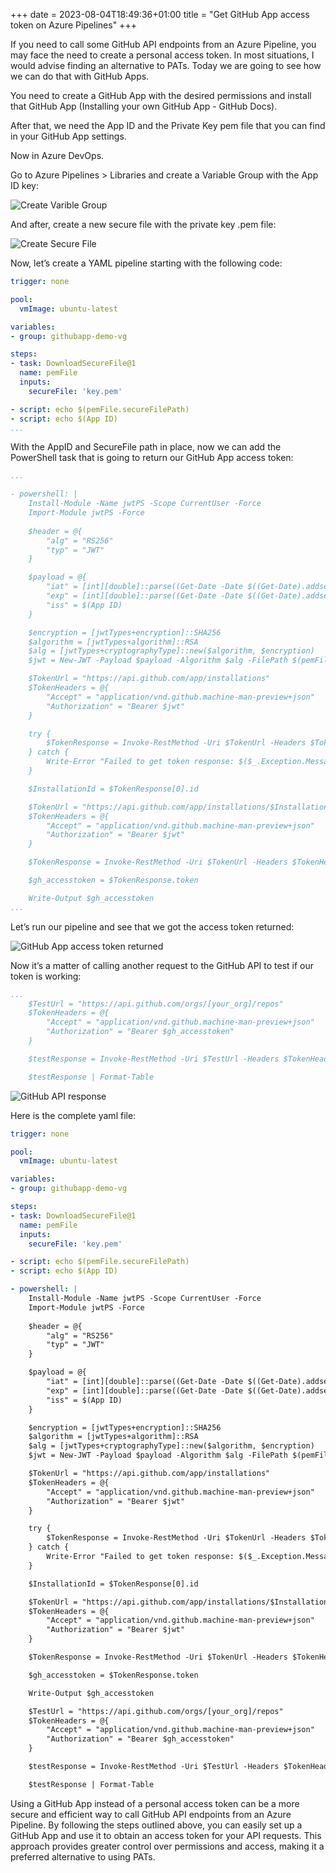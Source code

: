 +++ 
date = 2023-08-04T18:49:36+01:00
title = "Get GitHub App access token on Azure Pipelines"
+++

If you need to call some GitHub API endpoints from an Azure Pipeline, you may face the need to create a personal access token. In most situations, I would advise finding an alternative to PATs. Today we are going to see how we can do that with GitHub Apps.

You need to create a GitHub App with the desired permissions and install that GitHub App (Installing your own GitHub App - GitHub Docs).

After that, we need the App ID and the Private Key pem file that you can find in your GitHub App settings.

Now in Azure DevOps.

Go to Azure Pipelines > Libraries and create a Variable Group with the App ID key:

![Create Varible Group](/img/2023-08-04-github-app-access-token-azure-pipelines/create-vg.png)

And after, create a new secure file with the private key .pem file:

![Create Secure File](/img/2023-08-04-github-app-access-token-azure-pipelines/create-sf.png)

Now, let’s create a YAML pipeline starting with the following code:

```yaml
trigger: none

pool:
  vmImage: ubuntu-latest

variables:
- group: githubapp-demo-vg

steps:
- task: DownloadSecureFile@1
  name: pemFile
  inputs:
    secureFile: 'key.pem'

- script: echo $(pemFile.secureFilePath)
- script: echo $(App ID)
...
```

With the AppID and SecureFile path in place, now we can add the PowerShell task that is going to return our GitHub App access token:

```yaml
...

- powershell: |
    Install-Module -Name jwtPS -Scope CurrentUser -Force
    Import-Module jwtPS -Force
    
    $header = @{
        "alg" = "RS256"
        "typ" = "JWT"
    }

    $payload = @{
        "iat" = [int][double]::parse((Get-Date -Date $((Get-Date).addseconds(-60).ToUniversalTime()) -UFormat %s))
        "exp" = [int][double]::parse((Get-Date -Date $((Get-Date).addseconds(10 * 60).ToUniversalTime()) -UFormat %s))
        "iss" = $(App ID)
    }

    $encryption = [jwtTypes+encryption]::SHA256
    $algorithm = [jwtTypes+algorithm]::RSA
    $alg = [jwtTypes+cryptographyType]::new($algorithm, $encryption)
    $jwt = New-JWT -Payload $payload -Algorithm $alg -FilePath $(pemFile.secureFilePath)

    $TokenUrl = "https://api.github.com/app/installations"
    $TokenHeaders = @{
        "Accept" = "application/vnd.github.machine-man-preview+json"
        "Authorization" = "Bearer $jwt"
    }

    try {
        $TokenResponse = Invoke-RestMethod -Uri $TokenUrl -Headers $TokenHeaders -Method Get
    } catch {
        Write-Error "Failed to get token response: $($_.Exception.Message)"
    }

    $InstallationId = $TokenResponse[0].id

    $TokenUrl = "https://api.github.com/app/installations/$InstallationId/access_tokens"
    $TokenHeaders = @{
        "Accept" = "application/vnd.github.machine-man-preview+json"
        "Authorization" = "Bearer $jwt"
    }

    $TokenResponse = Invoke-RestMethod -Uri $TokenUrl -Headers $TokenHeaders -Method Post

    $gh_accesstoken = $TokenResponse.token

    Write-Output $gh_accesstoken
...
```

Let’s run our pipeline and see that we got the access token returned:

![GitHub App access token returned](/img/2023-08-04-github-app-access-token-azure-pipelines/githubappaccesstoken.png)

Now it’s a matter of calling another request to the GitHub API to test if our token is working:

```yaml
...
    $TestUrl = "https://api.github.com/orgs/[your_org]/repos"
    $TokenHeaders = @{
        "Accept" = "application/vnd.github.machine-man-preview+json"
        "Authorization" = "Bearer $gh_accesstoken"
    }

    $testResponse = Invoke-RestMethod -Uri $TestUrl -Headers $TokenHeaders -Method Get

    $testResponse | Format-Table
```

![GitHub API response](/img/2023-08-04-github-app-access-token-azure-pipelines/githubapicall.png)

Here is the complete yaml file:
    
```yaml
trigger: none

pool:
  vmImage: ubuntu-latest

variables:
- group: githubapp-demo-vg

steps:
- task: DownloadSecureFile@1
  name: pemFile
  inputs:
    secureFile: 'key.pem'

- script: echo $(pemFile.secureFilePath)
- script: echo $(App ID)

- powershell: |
    Install-Module -Name jwtPS -Scope CurrentUser -Force
    Import-Module jwtPS -Force
    
    $header = @{
        "alg" = "RS256"
        "typ" = "JWT"
    }

    $payload = @{
        "iat" = [int][double]::parse((Get-Date -Date $((Get-Date).addseconds(-60).ToUniversalTime()) -UFormat %s))
        "exp" = [int][double]::parse((Get-Date -Date $((Get-Date).addseconds(10 * 60).ToUniversalTime()) -UFormat %s))
        "iss" = $(App ID)
    }

    $encryption = [jwtTypes+encryption]::SHA256
    $algorithm = [jwtTypes+algorithm]::RSA
    $alg = [jwtTypes+cryptographyType]::new($algorithm, $encryption)
    $jwt = New-JWT -Payload $payload -Algorithm $alg -FilePath $(pemFile.secureFilePath)

    $TokenUrl = "https://api.github.com/app/installations"
    $TokenHeaders = @{
        "Accept" = "application/vnd.github.machine-man-preview+json"
        "Authorization" = "Bearer $jwt"
    }

    try {
        $TokenResponse = Invoke-RestMethod -Uri $TokenUrl -Headers $TokenHeaders -Method Get
    } catch {
        Write-Error "Failed to get token response: $($_.Exception.Message)"
    }

    $InstallationId = $TokenResponse[0].id

    $TokenUrl = "https://api.github.com/app/installations/$InstallationId/access_tokens"
    $TokenHeaders = @{
        "Accept" = "application/vnd.github.machine-man-preview+json"
        "Authorization" = "Bearer $jwt"
    }

    $TokenResponse = Invoke-RestMethod -Uri $TokenUrl -Headers $TokenHeaders -Method Post

    $gh_accesstoken = $TokenResponse.token

    Write-Output $gh_accesstoken

    $TestUrl = "https://api.github.com/orgs/[your_org]/repos"
    $TokenHeaders = @{
        "Accept" = "application/vnd.github.machine-man-preview+json"
        "Authorization" = "Bearer $gh_accesstoken"
    }

    $testResponse = Invoke-RestMethod -Uri $TestUrl -Headers $TokenHeaders -Method Get

    $testResponse | Format-Table
```    

Using a GitHub App instead of a personal access token can be a more secure and efficient way to call GitHub API endpoints from an Azure Pipeline. By following the steps outlined above, you can easily set up a GitHub App and use it to obtain an access token for your API requests. This approach provides greater control over permissions and access, making it a preferred alternative to using PATs.